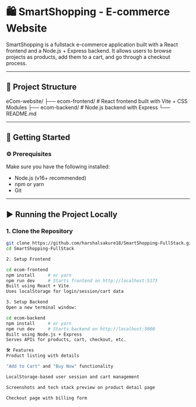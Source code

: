 
# 🛍️ SmartShopping - E-commerce Website

SmartShopping is a fullstack e-commerce application built with a React frontend and a Node.js + Express backend. It allows users to browse projects as products, add them to a cart, and go through a checkout process.

---

## 📁 Project Structure
eCom-website/ ├── ecom-frontend/ # React frontend built with Vite + CSS Modules ├── ecom-backend/ # Node.js backend with Express └── README.md


---

## 🚀 Getting Started

### ⚙️ Prerequisites

Make sure you have the following installed:

- Node.js (v16+ recommended)
- npm or yarn
- Git

---

## ▶️ Running the Project Locally

### 1. Clone the Repository

```bash
git clone https://github.com/harshalsakure18/SmartShopping-FullStack.git
cd SmartShopping-FullStack

2. Setup Frontend

cd ecom-frontend
npm install     # or yarn
npm run dev     # Starts frontend on http://localhost:5173
Built using React + Vite
Uses localStorage for login/session/cart data

3. Setup Backend
Open a new terminal window:

cd ecom-backend
npm install     # or yarn
npm run dev     # Starts backend on http://localhost:5000
Built using Node.js + Express
Serves APIs for products, cart, checkout, etc.

🛠 Features
Product listing with details

"Add to Cart" and "Buy Now" functionality

LocalStorage-based user session and cart management

Screenshots and tech stack preview on product detail page

Checkout page with billing form
